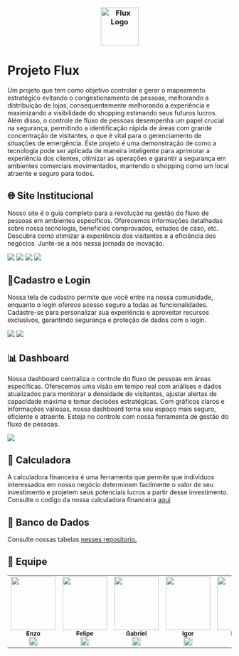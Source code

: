 <h3 align="center">
  <img src="https://i.imgur.com/JCfW7Ju.png" alt="Flux Logo" height="85"/>
</h3>

# Projeto Flux
<p>
Um projeto que tem como objetivo controlar e gerar o mapeamento estratégico evitando o congestionamento de pessoas, melhorando a distribuição de lojas, consequentemente melhorando a experiência e maximizando a visibilidade do shopping estimando seus futuros lucros. Além disso, o controle de fluxo de pessoas desempenha um papel crucial na segurança, permitindo a identificação rápida de áreas com grande concentração de visitantes, o que é vital para o gerenciamento de situações de emergência. Este projeto é uma demonstração de como a tecnologia pode ser aplicada de maneira inteligente para aprimorar a experiência dos clientes, otimizar as operações e garantir a segurança em ambientes comerciais movimentados, mantendo o shopping como um local atraente e seguro para todos.
</p>

## 🌐 Site Institucional
<p>
  Nosso site é o guia completo para a revolução na gestão do fluxo de pessoas em ambientes específicos. Oferecemos informações detalhadas sobre nossa tecnologia, benefícios comprovados, estudos de caso, etc. Descubra como otimizar a experiência dos visitantes e a eficiência dos negócios. Junte-se a nós nessa jornada de inovação.
</p>
<img  src="https://i.imgur.com/UB3uxA7.png" />
<img  src="https://i.imgur.com/YrOlc9P.png" />
<img  src="https://i.imgur.com/9OuiSnP.png" />
<img  src="https://i.imgur.com/h4g3uG2.png" />

## 👤Cadastro e Login
<p>
  Nossa tela de cadastro permite que você entre na nossa comunidade, enquanto o login oferece acesso seguro a todas as funcionalidades. Cadastre-se para personalizar sua experiência e aproveitar recursos exclusivos, garantindo segurança e proteção de dados com o login. 
</p>
<img  src="https://i.imgur.com/n3onA6G.png" />
<img  src="https://i.imgur.com/NDyNFZm.png" />

## 📊 Dashboard
<p>
  Nossa dashboard centraliza o controle do fluxo de pessoas em áreas específicas. Oferecemos uma visão em tempo real com análises e dados atualizados para monitorar a densidade de visitantes, ajustar alertas de capacidade máxima e tomar decisões estratégicas. Com gráficos claros e informações valiosas, nossa dashboard torna seu espaço mais seguro, eficiente e atraente. Esteja no controle com nossa ferramenta de gestão do fluxo de pessoas.
</p>
<img  src="https://i.imgur.com/flEfcOa.png" />

## 🔢 Calculadora
A calculadora financeira é uma ferramenta que permite que indivíduos interessados em nosso negócio determinem facilmente o valor de seu investimento e projetem seus potenciais lucros a partir desse investimento.<br>
Consulte o codigo da nossa calculadora financeira [aqui](https://github.com/Projeto-Flux/Projeto-1Semestre-SPTECH/tree/main/Algoritmo)

## 💾 Banco de Dados
Consulte nossas tabelas [nesses repositorio.](https://github.com/Projeto-Flux/Projeto-1Semestre-SPTECH/tree/main/Banco%20de%20Dados)

## 👤 Equipe
<table>
  
<td  align="center"><a  href= "https://github.com/ezpmartins"><img src="https://i.imgur.com/RctKuzd.png" border-radius="50%"; height="120px"; width="100px;"/><br/><sub><b> Enzo </b></sub></a><br /><a  href="https://github.com/ezpmartins" ><img  src="https://cdn.jsdelivr.net/gh/devicons/devicon/icons/github/github-original.svg"  width="20"/></a>
</td>


<td  align="center"><a  href= "https://github.com/Felipe-Baamonde" ><img src="https://i.imgur.com/TYO0q2Z.png"  border-radius="50%"; height="120px"; width="100px;"/><br/><sub><b> Felipe </b></sub></a><br /><a  href="https://github.com/Felipe-Baamonde" ><img  src="https://cdn.jsdelivr.net/gh/devicons/devicon/icons/github/github-original.svg"  width="20"/></a>
</td>


<td  align="center"><a  href="https://github.com/Gabriel-SilvaSPTECH" ><img src="https://i.imgur.com/frI4jYw.png" border-radius="50%"; height="120px"; width="100px;"/><br/><sub><b> Gabriel </b></sub></a><br /><a  href="https://github.com/Gabriel-SilvaSPTECH" ><img  src="https://cdn.jsdelivr.net/gh/devicons/devicon/icons/github/github-original.svg"  width="20"/></a>
</td>


<td  align="center"><a  href="https://github.com/IgorMoura1" ><img src="https://i.imgur.com/Cy96635.png" border-radius="50%";  height="120px"; width="100px;"/><br/><sub><b> Igor </b></sub></a><br /><a  href="https://github.com/IgorMoura1" ><img  src="https://cdn.jsdelivr.net/gh/devicons/devicon/icons/github/github-original.svg"  width="20"/></a>
</td>


<td  align="center"><a  href="https://github.com/Lucas-Oristanio" ><img  src="https://i.imgur.com/FP2pm83.png" border-radius="50%";  height="120px"; width="100px;"/><br/><sub><b> Lucas </b></sub></a><br /><a  href="https://github.com/Lucas-Oristanio" ><img  src="https://cdn.jsdelivr.net/gh/devicons/devicon/icons/github/github-original.svg"  width="20"/></a>
</td>


<td  align="center"><a  href="https://github.com/NathanCavalcante2004" ><img src="https://i.imgur.com/ZNFekB6.png" border-radius="50%"; height="120px"; width="100px;"/><br/><sub><b> Nathan </b></sub></a><br /><a  href="https://github.com/NathanCavalcante2004" ><img  src="https://cdn.jsdelivr.net/gh/devicons/devicon/icons/github/github-original.svg"  width="20"/></a>
</td>


</table>

